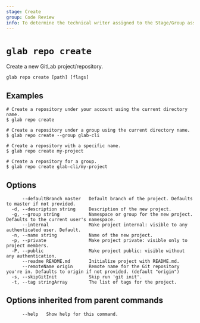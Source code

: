 ```yaml
---
stage: Create
group: Code Review
info: To determine the technical writer assigned to the Stage/Group associated with this page, see https://about.gitlab.com/handbook/product/ux/technical-writing/#assignments
---
```


<!--
This documentation is auto generated by a script.
Please do not edit this file directly. Run `make gen-docs` instead.
-->

# `glab repo create`

Create a new GitLab project/repository.

```plaintext
glab repo create [path] [flags]
```

## Examples

```plaintext
# Create a repository under your account using the current directory name.
$ glab repo create

# Create a repository under a group using the current directory name.
$ glab repo create --group glab-cli

# Create a repository with a specific name.
$ glab repo create my-project

# Create a repository for a group.
$ glab repo create glab-cli/my-project

```

## Options

```plaintext
      --defaultBranch master   Default branch of the project. Defaults to master if not provided.
  -d, --description string     Description of the new project.
  -g, --group string           Namespace or group for the new project. Defaults to the current user's namespace.
      --internal               Make project internal: visible to any authenticated user. Default.
  -n, --name string            Name of the new project.
  -p, --private                Make project private: visible only to project members.
  -P, --public                 Make project public: visible without any authentication.
      --readme README.md       Initialize project with README.md.
      --remoteName origin      Remote name for the Git repository you're in. Defaults to origin if not provided. (default "origin")
  -s, --skipGitInit            Skip run 'git init'.
  -t, --tag stringArray        The list of tags for the project.
```

## Options inherited from parent commands

```plaintext
      --help   Show help for this command.
```
